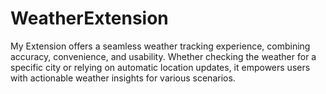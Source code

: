 # WeatherExtension
My Extension offers a seamless weather tracking experience, combining accuracy, convenience, and usability. Whether checking the weather for a specific city or relying on automatic location updates, it empowers users with actionable weather insights for various scenarios. 
